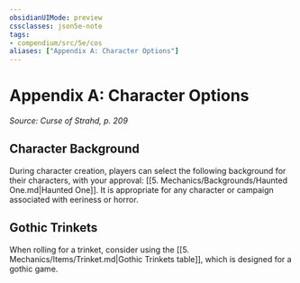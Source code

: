 ```yaml
---
obsidianUIMode: preview
cssclasses: json5e-note
tags:
- compendium/src/5e/cos
aliases: ["Appendix A: Character Options"]
---
```

# Appendix A: Character Options
*Source: Curse of Strahd, p. 209* 

## Character Background

During character creation, players can select the following background for their characters, with your approval: [[5. Mechanics/Backgrounds/Haunted One.md\|Haunted One]]. It is appropriate for any character or campaign associated with eeriness or horror.

## Gothic Trinkets

When rolling for a trinket, consider using the [[5. Mechanics/Items/Trinket.md\|Gothic Trinkets table]], which is designed for a gothic game.